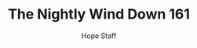 ---
image: /assets/img/nwd/161_nwd_ephesians_1_18_a_cev.png
title: The Nightly Wind Down 161
number: 161
categories:
  - The Nightly Wind Down
author: Hope Staff
notes: The Nightly Wind Down 161
embed: >-
  EMBED_GOES_HERE
transcript: >-
  SOME LINES OF TEXT START HERE
---
